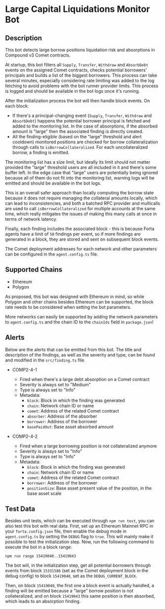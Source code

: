 # Large Capital Liquidations Monitor Bot

## Description

This bot detects large borrow positions liquidation risk and absorptions in
Compound v3 Comet contracts.

At startup, this bot filters all `Supply`, `Transfer`, `Withdraw` and
`AbsorbDebt` events on the assigned Comet contracts, checks potential
borrowers' principals and builds a list of the biggest borrowers. This process
can take several minutes, especially considering rate limiting was added to
the log fetching to avoid problems with the bot runner provider limits.
This process is logged and should be available in the bot logs once it's
running.

After the initialization process the bot will then handle block events. On
each block:

* If there's a principal-changing event (`Supply`, `Transfer`, `Withdraw` and
`AbsorbDebt`) happens the potential borrower principal is fetched and added
to the monitoring list. In the case of absorptions, if the absorbed amount is
"large" then the associated finding is directly created.
* All the finding-eligible (based on the "large" threshold and alert cooldown)
monitored positions are checked for borrow collateralization through calls to
`isBorrowCollateralized`. For each uncollateralized borrow, a finding is
emitted.

The monitoring list has a size limit, but ideally its limit should not matter
provided the "large" threshold users are all included in it and there's some
buffer left. In the edge case that "large" users are potentially being ignored
because all of them do not fit into the monitoring list, warning logs will be
emitted and should be available in the bot logs.

This is an overall safer approach than locally computing the borrow state
because it does not require managing the collateral amounts locally, which can
lead to inconsistencies, and both a batched RPC provider and multicalls are
used to call `isBorrowCollateralized` for multiple accounts at the same time,
which really mitigates the issues of making this many calls at once in terms
of network latency.

Finally, each finding includes the associated block - this is because Forta
agents have a limit of `50` findings per event, so if more findings are
generated in a block, they are stored and sent on subsequent block events.

The Comet deployment addresses for each network and other parameters can be
configured in the `agent.config.ts` file.

## Supported Chains

- Ethereum
- Polygon

As proposed, this bot was designed with Ethereum in mind, so while Polygon and
other chains besides Ethereum can be supported, the block rate needs to be
considered when setting the bot parameters.

More networks can easily be supported by adding the network parameters to
`agent.config.ts` and the chain ID to the `chainIds` field in `package.json`!

## Alerts

Below are the alerts that can be emitted from this bot. The title and
description of the findings, as well as the severity and type, can be found
and modified in the `src/finding.ts` file.

- COMP2-4-1
  - Fired when there's a large debt absorption on a Comet contract
  - Severity is always set to "Medium"
  - Type is always set to "Info"
  - Metadata:
    - `block`: Block in which the finding was generated
    - `chain`: Network chain ID or name
    - `comet`: Address of the related Comet contract
    - `absorber`: Address of the absorber
    - `borrower`: Address of the borrower
    - `basePaidOut`: Base asset absorbed amount

- COMP2-4-2
  - Fired when a large borrowing position is not collateralized anymore
  - Severity is always set to "Info"
  - Type is always set to "Info"
  - Metadata:
    - `block`: Block in which the finding was generated
    - `chain`: Network chain ID or name
    - `comet`: Address of the related Comet contract
    - `borrower`: Address of the borrower
    - `positionSize`: Base asset present value of the position, in the base asset
    scale

## Test Data

Besides unit tests, which can be executed through `npm run test`, you can also
test this bot with real data. First, set up an Ethereum Mainnet RPC in your
`forta.config.json` file, then enable the debug mode in `agent.config.ts` by
setting the `DEBUG` flag to `true`. This will mainly make it possible to test
the initialization step. Now, run the following command to execute the bot in a
block range:

```
npm run range 15419040..15419043
```

The bot will, in the initialization step, get all potential borrowers through
events from block `15331586` (set as the Comet deployment block in the debug
config) to block `15419040`, set as the `DEBUG_CURRENT_BLOCK`.

Then, on block `15419040`, the first one a block event is actually handled,
a finding will be emitted because a "large" borrow position is not
collateralized, and on block `15419043` this same position is then absorbed,
which leads to an absorption finding.
